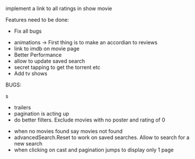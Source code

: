 implement a link to all ratings in show movie

Features need to be done:

<!-- - Save advanced Searches -->
<!-- - Click on Cast to get relevant Movies -->
<!-- - Create search Top actors movies -->
<!-- - Reviews -->
<!-- - Spinner -->

<!-- - Mobile -->

- Fix all bugs

* animations -> First thing is to make an accordian to reviews
* link to imdb on movie page
* Better Performance
* allow to update saved search
* secret tapping to get the torrent etc
* Add tv shows

BUGS:

<!-- - url for advanced search -->s

- trailers
    <!-- - sliders -->
    <!-- - search cannot click on movie in suggestions -->
  <!-- - fix percentage circle on display movie -->
- pagination is acting up
- do better filters. Exclude movies with no poster and rating of 0
<!-- - enter when searching -->
- when no movies found say movies not found
- advancedSearch.Reset to work on saved searches. Allow to search for a new search
- when clicking on cast and pagination jumps to display only 1 page
